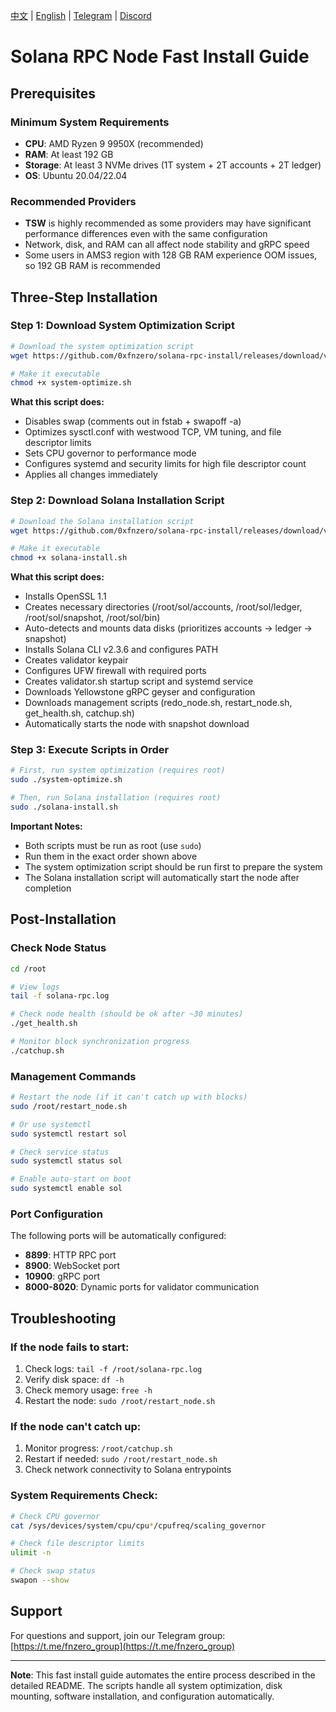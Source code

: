 [中文](https://github.com/0xfnzero/solana-rpc-install/blob/main/README_CN.md) | [English](https://github.com/0xfnzero/solana-rpc-install/blob/main/README.md) | [Telegram](https://t.me/fnzero_group) | [Discord](https://discord.gg/ckf5UHxz)

# Solana RPC Node Fast Install Guide

## Prerequisites

### Minimum System Requirements
* **CPU**: AMD Ryzen 9 9950X (recommended)
* **RAM**: At least 192 GB
* **Storage**: At least 3 NVMe drives (1T system + 2T accounts + 2T ledger)
* **OS**: Ubuntu 20.04/22.04

### Recommended Providers
* **TSW** is highly recommended as some providers may have significant performance differences even with the same configuration
* Network, disk, and RAM can all affect node stability and gRPC speed
* Some users in AMS3 region with 128 GB RAM experience OOM issues, so 192 GB RAM is recommended

## Three-Step Installation

### Step 1: Download System Optimization Script

```bash
# Download the system optimization script
wget https://github.com/0xfnzero/solana-rpc-install/releases/download/v1.6/system-optimize.sh

# Make it executable
chmod +x system-optimize.sh
```

**What this script does:**
- Disables swap (comments out in fstab + swapoff -a)
- Optimizes sysctl.conf with westwood TCP, VM tuning, and file descriptor limits
- Sets CPU governor to performance mode
- Configures systemd and security limits for high file descriptor count
- Applies all changes immediately

### Step 2: Download Solana Installation Script

```bash
# Download the Solana installation script
wget https://github.com/0xfnzero/solana-rpc-install/releases/download/v1.6/solana-install.sh

# Make it executable
chmod +x solana-install.sh
```

**What this script does:**
- Installs OpenSSL 1.1
- Creates necessary directories (/root/sol/accounts, /root/sol/ledger, /root/sol/snapshot, /root/sol/bin)
- Auto-detects and mounts data disks (prioritizes accounts → ledger → snapshot)
- Installs Solana CLI v2.3.6 and configures PATH
- Creates validator keypair
- Configures UFW firewall with required ports
- Creates validator.sh startup script and systemd service
- Downloads Yellowstone gRPC geyser and configuration
- Downloads management scripts (redo_node.sh, restart_node.sh, get_health.sh, catchup.sh)
- Automatically starts the node with snapshot download

### Step 3: Execute Scripts in Order

```bash
# First, run system optimization (requires root)
sudo ./system-optimize.sh

# Then, run Solana installation (requires root)
sudo ./solana-install.sh
```

**Important Notes:**
- Both scripts must be run as root (use `sudo`)
- Run them in the exact order shown above
- The system optimization script should be run first to prepare the system
- The Solana installation script will automatically start the node after completion

## Post-Installation

### Check Node Status
```bash
cd /root

# View logs
tail -f solana-rpc.log

# Check node health (should be ok after ~30 minutes)
./get_health.sh

# Monitor block synchronization progress
./catchup.sh
```

### Management Commands
```bash
# Restart the node (if it can't catch up with blocks)
sudo /root/restart_node.sh

# Or use systemctl
sudo systemctl restart sol

# Check service status
sudo systemctl status sol

# Enable auto-start on boot
sudo systemctl enable sol
```

### Port Configuration
The following ports will be automatically configured:
- **8899**: HTTP RPC port
- **8900**: WebSocket port  
- **10900**: gRPC port
- **8000-8020**: Dynamic ports for validator communication

## Troubleshooting

### If the node fails to start:
1. Check logs: `tail -f /root/solana-rpc.log`
2. Verify disk space: `df -h`
3. Check memory usage: `free -h`
4. Restart the node: `sudo /root/restart_node.sh`

### If the node can't catch up:
1. Monitor progress: `/root/catchup.sh`
2. Restart if needed: `sudo /root/restart_node.sh`
3. Check network connectivity to Solana entrypoints

### System Requirements Check:
```bash
# Check CPU governor
cat /sys/devices/system/cpu/cpu*/cpufreq/scaling_governor

# Check file descriptor limits
ulimit -n

# Check swap status
swapon --show
```

## Support

For questions and support, join our Telegram group: [https://t.me/fnzero_group](https://t.me/fnzero_group)

---

**Note**: This fast install guide automates the entire process described in the detailed README. The scripts handle all system optimization, disk mounting, software installation, and configuration automatically.
